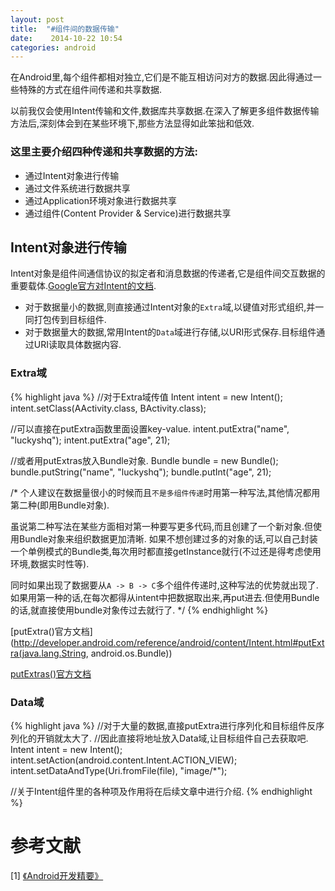 ```yaml
---
layout: post
title:  "#组件间的数据传输"
date:    2014-10-22 10:54
categories: android
---
```


在Android里,每个组件都相对独立,它们是不能互相访问对方的数据.因此得通过一些特殊的方式在组件间传递和共享数据.

以前我仅会使用Intent传输和文件,数据库共享数据.在深入了解更多组件数据传输方法后,深刻体会到在某些环境下,那些方法显得如此笨拙和低效.

### 这里主要介绍四种传递和共享数据的方法:

* 通过Intent对象进行传输
* 通过文件系统进行数据共享
* 通过Application环境对象进行数据共享
* 通过组件(Content Provider & Service)进行数据共享

## Intent对象进行传输
Intent对象是组件间通信协议的拟定者和消息数据的传递者,它是组件间交互数据的重要载体.[Google官方对Intent的文档](http://developer.android.com/reference/android/content/Intent.html).

* 对于数据量小的数据,则直接通过Intent对象的`Extra`域,以键值对形式组织,并一同打包传到目标组件.
* 对于数据量大的数据,常用Intent的`Data`域进行存储,以URI形式保存.目标组件通过URI读取具体数据内容.

### Extra域
{% highlight java %}
//对于Extra域传值
Intent intent = new Intent();
intent.setClass(AActivity.class, BActivity.class);

//可以直接在putExtra函数里面设置key-value.
intent.putExtra("name", "luckyshq");
intent.putExtra("age", 21);

//或者用putExtras放入Bundle对象.
Bundle bundle = new Bundle();
bundle.putString("name", "luckyshq");
bundle.putInt("age", 21);

/*
个人建议在数据量很小的时候而且`不是多组件传递`时用第一种写法,其他情况都用第二种(即用Bundle对象).

虽说第二种写法在某些方面相对第一种要写更多代码,而且创建了一个新对象.但使用Bundle对象来组织数据更加清晰.
如果不想创建过多的对象的话,可以自己封装一个单例模式的Bundle类,每次用时都直接getInstance就行(不过还是得考虑使用环境,数据实时性等).

同时如果出现了数据要从`A -> B -> C`多个组件传递时,这种写法的优势就出现了.
如果用第一种的话,在每次都得从intent中把数据取出来,再put进去.但使用Bundle的话,就直接使用bundle对象传过去就行了.
*/
{% endhighlight %}

[putExtra()官方文档](http://developer.android.com/reference/android/content/Intent.html#putExtra(java.lang.String, android.os.Bundle))

[putExtras()官方文档](http://developer.android.com/reference/android/content/Intent.html#putExtras(android.content.Intent))



### Data域
{% highlight java %}
//对于大量的数据,直接putExtra进行序列化和目标组件反序列化的开销就太大了.
//因此直接将地址放入Data域,让目标组件自己去获取吧.
Intent intent = new Intent();
intent.setAction(android.content.Intent.ACTION_VIEW);
intent.setDataAndType(Uri.fromFile(file), "image/*");

//关于Intent组件里的各种项及作用将在后续文章中进行介绍.
{% endhighlight %}




# **参考文献**
[1] [《Android开发精要》](http://book.douban.com/subject/11530748/)

